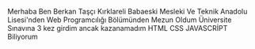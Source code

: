 Merhaba Ben Berkan Taşçı  Kırklareli  Babaeski Mesleki Ve Teknik Anadolu Lisesi'nden  Web Programcılığı Bölümünden Mezun Oldum Üniversite Sınavına 3 kez girdim      ancak kazanamadım HTML CSS JAVASCRİPT Biliyorum
